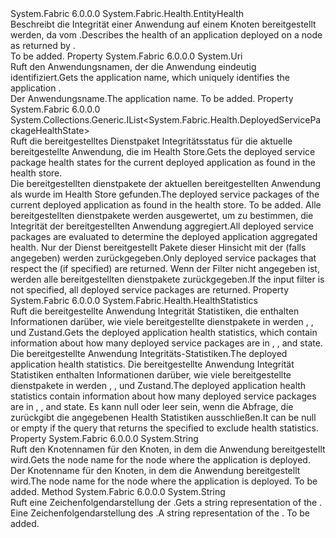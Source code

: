 <Type Name="DeployedApplicationHealth" FullName="System.Fabric.Health.DeployedApplicationHealth">
  <TypeSignature Language="C#" Value="public sealed class DeployedApplicationHealth : System.Fabric.Health.EntityHealth" />
  <TypeSignature Language="ILAsm" Value=".class public auto ansi sealed beforefieldinit DeployedApplicationHealth extends System.Fabric.Health.EntityHealth" />
  <TypeSignature Language="DocId" Value="T:System.Fabric.Health.DeployedApplicationHealth" />
  <TypeSignature Language="VB.NET" Value="Public NotInheritable Class DeployedApplicationHealth&#xA;Inherits EntityHealth" />
  <TypeSignature Language="F#" Value="type DeployedApplicationHealth = class&#xA;    inherit EntityHealth" />
  <AssemblyInfo>
    <AssemblyName>System.Fabric</AssemblyName>
    <AssemblyVersion>6.0.0.0</AssemblyVersion>
  </AssemblyInfo>
  <Base>
    <BaseTypeName>System.Fabric.Health.EntityHealth</BaseTypeName>
  </Base>
  <Interfaces />
  <Docs>
    <summary>
      <para><span data-ttu-id="47ad9-101">Beschreibt die Integrität einer Anwendung auf einem Knoten bereitgestellt werden, da vom <see cref="M:System.Fabric.FabricClient.HealthClient.GetDeployedApplicationHealthAsync(System.Fabric.Description.DeployedApplicationHealthQueryDescription)" />.</span><span class="sxs-lookup"><span data-stu-id="47ad9-101">Describes the health of an application deployed on a node as returned by <see cref="M:System.Fabric.FabricClient.HealthClient.GetDeployedApplicationHealthAsync(System.Fabric.Description.DeployedApplicationHealthQueryDescription)" />.</span></span></para>
    </summary>
    <remarks>To be added.</remarks>
  </Docs>
  <Members>
    <Member MemberName="ApplicationName">
      <MemberSignature Language="C#" Value="public Uri ApplicationName { get; }" />
      <MemberSignature Language="ILAsm" Value=".property instance class System.Uri ApplicationName" />
      <MemberSignature Language="DocId" Value="P:System.Fabric.Health.DeployedApplicationHealth.ApplicationName" />
      <MemberSignature Language="VB.NET" Value="Public ReadOnly Property ApplicationName As Uri" />
      <MemberSignature Language="F#" Value="member this.ApplicationName : Uri" Usage="System.Fabric.Health.DeployedApplicationHealth.ApplicationName" />
      <MemberType>Property</MemberType>
      <AssemblyInfo>
        <AssemblyName>System.Fabric</AssemblyName>
        <AssemblyVersion>6.0.0.0</AssemblyVersion>
      </AssemblyInfo>
      <ReturnValue>
        <ReturnType>System.Uri</ReturnType>
      </ReturnValue>
      <Docs>
        <summary>
          <para><span data-ttu-id="47ad9-102">Ruft den Anwendungsnamen, der die Anwendung eindeutig identifiziert.</span><span class="sxs-lookup"><span data-stu-id="47ad9-102">Gets the application name, which uniquely identifies the application .</span></span> </para>
        </summary>
        <value>
          <para><span data-ttu-id="47ad9-103">Der Anwendungsname.</span><span class="sxs-lookup"><span data-stu-id="47ad9-103">The application name.</span></span></para>
        </value>
        <remarks>To be added.</remarks>
      </Docs>
    </Member>
    <Member MemberName="DeployedServicePackageHealthStates">
      <MemberSignature Language="C#" Value="public System.Collections.Generic.IList&lt;System.Fabric.Health.DeployedServicePackageHealthState&gt; DeployedServicePackageHealthStates { get; }" />
      <MemberSignature Language="ILAsm" Value=".property instance class System.Collections.Generic.IList`1&lt;class System.Fabric.Health.DeployedServicePackageHealthState&gt; DeployedServicePackageHealthStates" />
      <MemberSignature Language="DocId" Value="P:System.Fabric.Health.DeployedApplicationHealth.DeployedServicePackageHealthStates" />
      <MemberSignature Language="VB.NET" Value="Public ReadOnly Property DeployedServicePackageHealthStates As IList(Of DeployedServicePackageHealthState)" />
      <MemberSignature Language="F#" Value="member this.DeployedServicePackageHealthStates : System.Collections.Generic.IList&lt;System.Fabric.Health.DeployedServicePackageHealthState&gt;" Usage="System.Fabric.Health.DeployedApplicationHealth.DeployedServicePackageHealthStates" />
      <MemberType>Property</MemberType>
      <AssemblyInfo>
        <AssemblyName>System.Fabric</AssemblyName>
        <AssemblyVersion>6.0.0.0</AssemblyVersion>
      </AssemblyInfo>
      <ReturnValue>
        <ReturnType>System.Collections.Generic.IList&lt;System.Fabric.Health.DeployedServicePackageHealthState&gt;</ReturnType>
      </ReturnValue>
      <Docs>
        <summary>
          <para><span data-ttu-id="47ad9-104">Ruft die bereitgestelltes Dienstpaket Integritätsstatus für die aktuelle bereitgestellte Anwendung, die im Health Store.</span><span class="sxs-lookup"><span data-stu-id="47ad9-104">Gets the deployed service package health states for the current deployed application as found in the health store.</span></span></para>
        </summary>
        <value>
          <para><span data-ttu-id="47ad9-105">Die bereitgestellten dienstpakete der aktuellen bereitgestellten Anwendung als wurde im Health Store gefunden.</span><span class="sxs-lookup"><span data-stu-id="47ad9-105">The deployed service packages of the current deployed application as found in the health store.</span></span></para>
        </value>
        <remarks>To be added.</remarks>
        <para><span data-ttu-id="47ad9-106">Alle bereitgestellten dienstpakete werden ausgewertet, um zu bestimmen, die Integrität der bereitgestellten Anwendung aggregiert.</span><span class="sxs-lookup"><span data-stu-id="47ad9-106">All deployed service packages are evaluated to determine the deployed application aggregated health.</span></span></para>
        <para><span data-ttu-id="47ad9-107">Nur der Dienst bereitgestellt Pakete dieser Hinsicht mit der <see cref="P:System.Fabric.Description.DeployedApplicationHealthQueryDescription.DeployedServicePackagesFilter" /> (falls angegeben) werden zurückgegeben.</span><span class="sxs-lookup"><span data-stu-id="47ad9-107">Only deployed service packages that respect the <see cref="P:System.Fabric.Description.DeployedApplicationHealthQueryDescription.DeployedServicePackagesFilter" /> (if specified) are returned.</span></span> <span data-ttu-id="47ad9-108">Wenn der Filter nicht angegeben ist, werden alle bereitgestellten dienstpakete zurückgegeben.</span><span class="sxs-lookup"><span data-stu-id="47ad9-108">If the input filter is not specified, all deployed service packages are returned.</span></span></para>
      </Docs>
    </Member>
    <Member MemberName="HealthStatistics">
      <MemberSignature Language="C#" Value="public System.Fabric.Health.HealthStatistics HealthStatistics { get; }" />
      <MemberSignature Language="ILAsm" Value=".property instance class System.Fabric.Health.HealthStatistics HealthStatistics" />
      <MemberSignature Language="DocId" Value="P:System.Fabric.Health.DeployedApplicationHealth.HealthStatistics" />
      <MemberSignature Language="VB.NET" Value="Public ReadOnly Property HealthStatistics As HealthStatistics" />
      <MemberSignature Language="F#" Value="member this.HealthStatistics : System.Fabric.Health.HealthStatistics" Usage="System.Fabric.Health.DeployedApplicationHealth.HealthStatistics" />
      <MemberType>Property</MemberType>
      <AssemblyInfo>
        <AssemblyName>System.Fabric</AssemblyName>
        <AssemblyVersion>6.0.0.0</AssemblyVersion>
      </AssemblyInfo>
      <ReturnValue>
        <ReturnType>System.Fabric.Health.HealthStatistics</ReturnType>
      </ReturnValue>
      <Docs>
        <summary>
            <span data-ttu-id="47ad9-109">Ruft die bereitgestellte Anwendung Integrität Statistiken, die enthalten Informationen darüber, wie viele bereitgestellte dienstpakete in werden <see cref="F:System.Fabric.Health.HealthState.Ok" />, <see cref="F:System.Fabric.Health.HealthState.Warning" />, und <see cref="F:System.Fabric.Health.HealthState.Error" /> Zustand.</span><span class="sxs-lookup"><span data-stu-id="47ad9-109">Gets the deployed application health statistics, which contain information about how many deployed service packages are in <see cref="F:System.Fabric.Health.HealthState.Ok" />, <see cref="F:System.Fabric.Health.HealthState.Warning" />, and <see cref="F:System.Fabric.Health.HealthState.Error" /> state.</span></span>
            </summary>
        <value><span data-ttu-id="47ad9-110">Die bereitgestellte Anwendung Integritäts-Statistiken.</span><span class="sxs-lookup"><span data-stu-id="47ad9-110">The deployed application health statistics.</span></span></value>
        <remarks>
          <para>
            <span data-ttu-id="47ad9-111">Die bereitgestellte Anwendung Integrität Statistiken enthalten Informationen darüber, wie viele bereitgestellte dienstpakete in werden <see cref="F:System.Fabric.Health.HealthState.Ok" />, <see cref="F:System.Fabric.Health.HealthState.Warning" />, und <see cref="F:System.Fabric.Health.HealthState.Error" /> Zustand.</span><span class="sxs-lookup"><span data-stu-id="47ad9-111">The deployed application health statistics contain information about how many deployed service packages are in <see cref="F:System.Fabric.Health.HealthState.Ok" />, <see cref="F:System.Fabric.Health.HealthState.Warning" />, and <see cref="F:System.Fabric.Health.HealthState.Error" /> state.</span></span>
            <span data-ttu-id="47ad9-112">Es kann null oder leer sein, wenn die Abfrage, die zurückgibt die <see cref="T:System.Fabric.Health.DeployedApplicationHealth" /> angegebenen <see cref="T:System.Fabric.Health.DeployedApplicationHealthStatisticsFilter" /> Health Statistiken ausschließen.</span><span class="sxs-lookup"><span data-stu-id="47ad9-112">It can be null or empty if the query that returns the <see cref="T:System.Fabric.Health.DeployedApplicationHealth" /> specified <see cref="T:System.Fabric.Health.DeployedApplicationHealthStatisticsFilter" /> to exclude health statistics.</span></span>
            </para>
        </remarks>
      </Docs>
    </Member>
    <Member MemberName="NodeName">
      <MemberSignature Language="C#" Value="public string NodeName { get; }" />
      <MemberSignature Language="ILAsm" Value=".property instance string NodeName" />
      <MemberSignature Language="DocId" Value="P:System.Fabric.Health.DeployedApplicationHealth.NodeName" />
      <MemberSignature Language="VB.NET" Value="Public ReadOnly Property NodeName As String" />
      <MemberSignature Language="F#" Value="member this.NodeName : string" Usage="System.Fabric.Health.DeployedApplicationHealth.NodeName" />
      <MemberType>Property</MemberType>
      <AssemblyInfo>
        <AssemblyName>System.Fabric</AssemblyName>
        <AssemblyVersion>6.0.0.0</AssemblyVersion>
      </AssemblyInfo>
      <ReturnValue>
        <ReturnType>System.String</ReturnType>
      </ReturnValue>
      <Docs>
        <summary>
          <para><span data-ttu-id="47ad9-113">Ruft den Knotennamen für den Knoten, in dem die Anwendung bereitgestellt wird.</span><span class="sxs-lookup"><span data-stu-id="47ad9-113">Gets the node name for the node where the application is deployed.</span></span></para>
        </summary>
        <value>
          <para><span data-ttu-id="47ad9-114">Der Knotenname für den Knoten, in dem die Anwendung bereitgestellt wird.</span><span class="sxs-lookup"><span data-stu-id="47ad9-114">The node name for the node where the application is deployed.</span></span></para>
        </value>
        <remarks>To be added.</remarks>
      </Docs>
    </Member>
    <Member MemberName="ToString">
      <MemberSignature Language="C#" Value="public override string ToString ();" />
      <MemberSignature Language="ILAsm" Value=".method public hidebysig virtual instance string ToString() cil managed" />
      <MemberSignature Language="DocId" Value="M:System.Fabric.Health.DeployedApplicationHealth.ToString" />
      <MemberSignature Language="VB.NET" Value="Public Overrides Function ToString () As String" />
      <MemberSignature Language="F#" Value="override this.ToString : unit -&gt; string" Usage="deployedApplicationHealth.ToString " />
      <MemberType>Method</MemberType>
      <AssemblyInfo>
        <AssemblyName>System.Fabric</AssemblyName>
        <AssemblyVersion>6.0.0.0</AssemblyVersion>
      </AssemblyInfo>
      <ReturnValue>
        <ReturnType>System.String</ReturnType>
      </ReturnValue>
      <Parameters />
      <Docs>
        <summary>
            <span data-ttu-id="47ad9-115">Ruft eine Zeichenfolgendarstellung der <see cref="T:System.Fabric.Health.DeployedApplicationHealth" />.</span><span class="sxs-lookup"><span data-stu-id="47ad9-115">Gets a string representation of the <see cref="T:System.Fabric.Health.DeployedApplicationHealth" />.</span></span>
            </summary>
        <returns><span data-ttu-id="47ad9-116">Eine Zeichenfolgendarstellung des <see cref="T:System.Fabric.Health.DeployedApplicationHealth" />.</span><span class="sxs-lookup"><span data-stu-id="47ad9-116">A string representation of the <see cref="T:System.Fabric.Health.DeployedApplicationHealth" />.</span></span></returns>
        <remarks>To be added.</remarks>
      </Docs>
    </Member>
  </Members>
</Type>